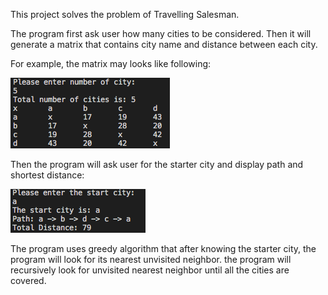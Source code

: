 This project solves the problem of Travelling Salesman.

The program first ask user how many cities to be considered. Then it will generate a matrix that contains city name and distance between each city.

For example, the matrix may looks like following:

![alt text](https://github.com/junzhec/cplusplus/blob/master/TSP/genMat.png?raw=true)

Then the program will ask user for the starter city and display path and shortest distance:

![alt text](https://github.com/junzhec/cplusplus/blob/master/TSP/result.png?raw=true)

The program uses greedy algorithm that after knowing the starter city, the program will look for its nearest unvisited neighbor. the program will recursively look for unvisited nearest neighbor until all the cities are covered.
